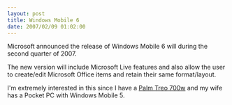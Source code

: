 ```yaml
---
layout: post
title: Windows Mobile 6
date: 2007/02/09 01:02:00
---
```


Microsoft announced the release of Windows Mobile 6 will during the second quarter of 2007.

The new version will include Microsoft Live features and also allow the user to create/edit Microsoft Office items and retain their same format/layout.

I'm extremely interested in this since I have a [Palm Treo 700w](http://www.palm.com/us/products/smartphones/treo700w/) and my wife has a Pocket PC with Windows Mobile 5.
